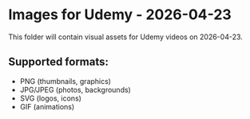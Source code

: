 # Images for Udemy - 2026-04-23

This folder will contain visual assets for Udemy videos on 2026-04-23.

## Supported formats:
- PNG (thumbnails, graphics)
- JPG/JPEG (photos, backgrounds)
- SVG (logos, icons)
- GIF (animations)
